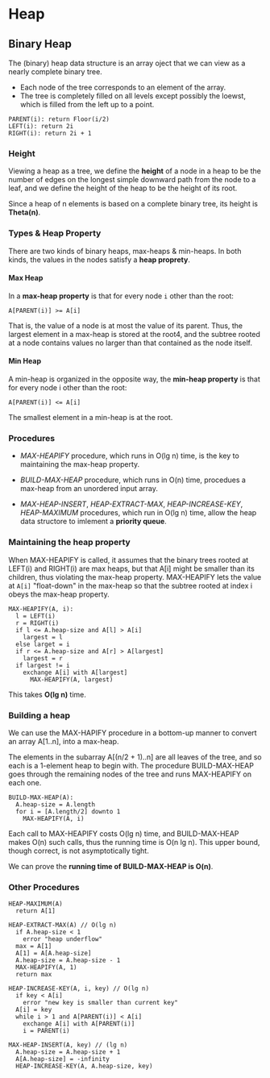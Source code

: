 # Heap

## Binary Heap

The (binary) heap data structure is an array oject that we can view as a nearly complete binary tree.

* Each node of the tree corresponds to an element of the array.
* The tree is completely filled on all levels except possibly the loewst, which is filled from the left up to a point.

```
PARENT(i): return Floor(i/2)
LEFT(i): return 2i
RIGHT(i): return 2i + 1
```

### Height

Viewing a heap as a tree, we define the __height__ of a node in a heap to be the number of edges on the longest simple downward path from the node to a leaf, and we define the height of the heap to be the height of its root.

Since a heap of n elements is based on a complete binary tree, its height is __Theta(n)__.

### Types & Heap Property

There are two kinds of binary heaps, max-heaps & min-heaps. In both kinds, the values in the nodes satisfy a __heap proprety__.

#### Max Heap

In a __max-heap property__ is that for every node `i` other than the root:

```
A[PARENT(i)] >= A[i]
```

That is, the value of a node is at most the value of its parent. Thus, the largest element in a max-heap is stored at the root4, and the subtree rooted at a node contains values no larger than that contained as the node itself.

#### Min Heap

A min-heap is organized in the opposite way, the __min-heap property__ is that for every node i other than the root:

```
A[PARENT(i)] <= A[i]
```

The smallest element in a min-heap is at the root.

### Procedures

* _MAX-HEAPIFY_ procedure, which runs in O(lg n) time, is the key to maintaining the max-heap property.

* _BUILD-MAX-HEAP_ procedure, which runs in O(n) time, procedues a max-heap from an unordered input array.

* _MAX-HEAP-INSERT_, _HEAP-EXTRACT-MAX_, _HEAP-INCREASE-KEY_, _HEAP-MAXIMUM_ procedures, which run in O(lg n) time, allow the heap data structore to imlement a __priority queue__.

### Maintaining the heap property

When MAX-HEAPIFY is called, it assumes that the binary trees rooted at LEFT(i) and RIGHT(i) are max heaps, but that A[i] might be smaller than its children, thus violating the max-heap property. MAX-HEAPIFY lets the value at `A[i]` "float-down" in the max-heap so that the subtree rooted at index i obeys the max-heap property.

```
MAX-HEAPIFY(A, i):
  l = LEFT(i)
  r = RIGHT(i)
  if l <= A.heap-size and A[l] > A[i]
    largest = l
  else larget = i
  if r <= A.heap-size and A[r] > A[largest]
    largest = r
  if largest != i
    exchange A[i] with A[largest]
      MAX-HEAPIFY(A, largest)
```

This takes __O(lg n)__ time.

### Building a heap

We can use the MAX-HAPIFY procedure in a bottom-up manner to convert an array A[1..n], into a max-heap.

The elements in the subarray A[(n/2 + 1)..n] are all leaves of the tree, and so each is a 1-element heap to begin with. The procedure BUILD-MAX-HEAP goes through the remaining nodes of the tree and runs MAX-HEAPIFY on each one.

```
BUILD-MAX-HEAP(A):
  A.heap-size = A.length
  for i = [A.length/2] downto 1
    MAX-HEAPIFY(A, i)
``` 

Each call to MAX-HEAPIFY costs O(lg n) time, and BUILD-MAX-HEAP makes O(n) such calls, thus the running time is O(n lg n). This upper bound, though correct, is not asymptotically tight.

We can prove the __running time of BUILD-MAX-HEAP is O(n)__.

### Other Procedures

```
HEAP-MAXIMUM(A)
  return A[1]

HEAP-EXTRACT-MAX(A) // O(lg n)
  if A.heap-size < 1
    error "heap underflow"
  max = A[1]
  A[1] = A[A.heap-size]
  A.heap-size = A.heap-size - 1
  MAX-HEAPIFY(A, 1)
  return max

HEAP-INCREASE-KEY(A, i, key) // O(lg n)
  if key < A[i]
    error "new key is smaller than current key"
  A[i] = key
  while i > 1 and A[PARENT(i)] < A[i]
    exchange A[i] with A[PARENT(i)]
    i = PARENT(i)

MAX-HEAP-INSERT(A, key) // (lg n)
  A.heap-size = A.heap-size + 1
  A[A.heap-size] = -infinity
  HEAP-INCREASE-KEY(A, A.heap-size, key)
```
